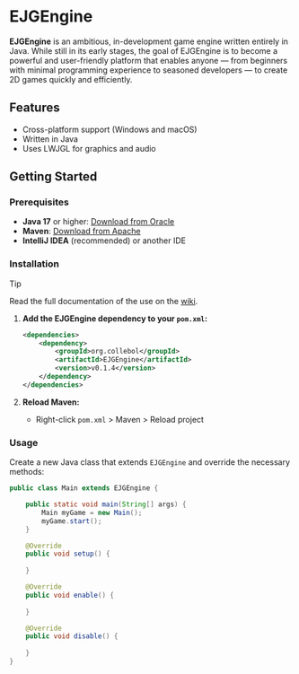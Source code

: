 # EJGEngine

**EJGEngine** is an ambitious, in-development game engine written entirely in Java. While still in its early stages, the goal of EJGEngine is to become a powerful and user-friendly platform that enables anyone — from beginners with minimal programming experience to seasoned developers — to create 2D games quickly and efficiently.

## Features

- Cross-platform support (Windows and macOS)
- Written in Java
- Uses LWJGL for graphics and audio

## Getting Started

### Prerequisites

- **Java 17** or higher: [Download from Oracle](https://www.oracle.com/java/technologies/downloads/)
- **Maven**: [Download from Apache](https://maven.apache.org/download.cgi)
- **IntelliJ IDEA** (recommended) or another IDE

### Installation
> [!TIP]
> Read the full documentation of the use on the [wiki](https://github.com/ColleBoll/EJGEngine/wiki).

1. **Add the EJGEngine dependency to your `pom.xml`:**
    ```xml
    <dependencies>
        <dependency>
            <groupId>org.collebol</groupId>
            <artifactId>EJGEngine</artifactId>
            <version>v0.1.4</version>
        </dependency>
    </dependencies>
    ```

2. **Reload Maven:**
    - Right-click `pom.xml` > Maven > Reload project

### Usage

Create a new Java class that extends `EJGEngine` and override the necessary methods:

```java
public class Main extends EJGEngine {

    public static void main(String[] args) {
        Main myGame = new Main();
        myGame.start();
    }

    @Override
    public void setup() {
        
    }

    @Override
    public void enable() {
        
    }

    @Override
    public void disable() {
        
    }
}
```
